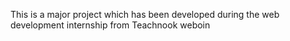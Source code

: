 This is a major project which has been developed during the web development internship from Teachnook weboin
